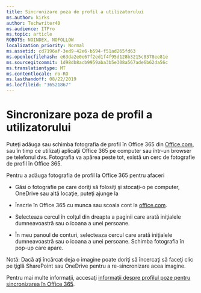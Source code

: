 ```yaml
---
title: Sincronizare poza de profil a utilizatorului
ms.author: kirks
author: Techwriter40
ms.audience: ITPro
ms.topic: article
ROBOTS: NOINDEX, NOFOLLOW
localization_priority: Normal
ms.assetid: cd7196af-3ed9-42e6-b594-f51ad265fd63
ms.openlocfilehash: e63da2e0e67f2ed1f4f95d128b3215c8378ee81e
ms.sourcegitcommit: 1d98db8acb9959aba3b5e308a567ade6b62da56c
ms.translationtype: MT
ms.contentlocale: ro-RO
ms.lasthandoff: 08/22/2019
ms.locfileid: "36521867"
---
```

# <a name="sync-a-users-profile-picture"></a>Sincronizare poza de profil a utilizatorului

Puteţi adăuga sau schimba fotografia de profil în Office 365 din [Office.com](http://www.office.com), sau în timp ce utilizaţi aplicaţii Office 365 pe computer sau într-un browser pe telefonul dvs. Fotografia va apărea peste tot, există un cerc de fotografie de profil în Office 365.

Pentru a adăuga fotografia de profil la Office 365 pentru afaceri

- Găsi o fotografie pe care doriţi să folosiţi şi stocaţi-o pe computer, OneDrive sau altă locaţie, puteţi ajunge la

- Înscrie în Office 365 cu munca sau scoala cont la [office.com](http://www.office.com).

- Selecteaza cercul în colţul din dreapta a paginii care arată iniţialele dumneavoastră sau o icoana a unei persoane.

- În meu panoul de conturi, selecteaza cercul care arată iniţialele dumneavoastră sau o icoana a unei persoane. Schimba fotografia în pop-up care apare.

Notă: Dacă aţi încărcat deja o imagine poate doriţi să încercaţi să faceţi clic pe ţiglă SharePoint sau OneDrive pentru a re-sincronizare acea imagine.

Pentru mai multe informaţii, accesaţi [informaţii despre profilul poze pentru sincronizarea în Office 365](https://support.office.com/article/information-about-profile-picture-synchronization-in-office-365-20594d76-d054-4af4-a660-401133e3d48a?ui=en-US&amp;rs=en-US&amp;ad=US).
